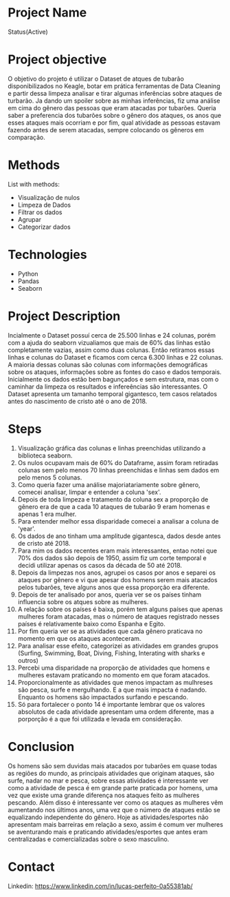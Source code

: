 
# Project Name
  Status(Active)
# Project objective
  O objetivo do projeto é utilizar o Dataset de atques de tubarão disponibilizados no Keagle, botar em prática ferramentas de Data Cleaning e partir 
  dessa limpeza analisar e tirar algumas inferências sobre ataques de turbarão. Ja dando um spoiler sobre as minhas inferências, fiz uma análise em cima
  do gênero das pessoas que eram atacadas por tubarões. Queria saber a preferencia dos tubarões sobre o gênero dos ataques, os anos que esses ataques mais
  ocorriam e por fim, qual atividade as pessoas estavam fazendo antes de serem atacadas, sempre colocando os gêneros em comparação.
# Methods

  List with methods:
  - Visualização de nulos
  - Limpeza de Dados
  - Filtrar os dados
  - Agrupar
  - Categorizar dados
# Technologies 
  - Python
  - Pandas
  - Seaborn
# Project Description
  Incialmente o Dataset possuí cerca de 25.500 linhas e 24 colunas, porém com a ajuda do seaborn vizualiamos que mais de 60% das linhas estão completamente
  vazias, assim como duas colunas. Então retiramos essas linhas e colunas do Dataset e ficamos com cerca 6.300 linhas e 22 colunas. A maioria dessas colunas
  são colunas com informações demográficas sobre os ataques, informações sobre as fontes do caso e dados temporais. Inicialmente os dados estão bem bagunçados
  e sem estrutura, mas com o caminhar da limpeza os resultados e infereências são interessantes. O Dataset apresenta um tamanho temporal gigantesco, tem casos relatados antes do nascimento de cristo até o ano de 2018.
 

# Steps
  1. Visualização gráfica das colunas e linhas preenchidas utilizando a biblioteca seaborn.
  2. Os nulos ocupavam mais de 60% do Dataframe, assim foram retiradas colunas sem pelo menos 70 linhas preenchidas e linhas sem dados em pelo menos 5 colunas.
  3. Como queria fazer uma análise majoriatariamente sobre gênero, comecei analisar, limpar e entender a coluna 'sex'. 
  3. Depois de toda limpeza e tratamento da coluna sex a proporção de gênero era de que a cada 10 ataques de tubarão 9 eram homenas e apenas 1 era mulher.
  4. Para entender melhor essa disparidade comecei a analisar a coluna de 'year'.
  5. Os dados de ano tinham uma amplitude gigantesca, dados desde antes de cristo até 2018.
  6. Para mim os dados recentes eram mais interessantes, entao notei que 70% dos dados são depois de 1950, assim fiz um corte temporal e decidi utilizar apenas os casos da década de 50 até 2018.
  7. Depois da limpezas nos anos, agrupei os casos por anos e separei os ataques por gênero e vi que apesar dos homens serem mais atacados pelos tubarões, teve alguns anos que essa proporção era diferente.
  8. Depois de ter analisado por anos, queria ver se os países tinham influencia sobre os atques sobre as mulheres.
  9. A relação sobre os países é baixa, porém tem alguns países que apenas mulheres foram atacadas, mas o número de ataques registrado nesses países é relativamente baixo como Espanha e Egito. 
  10. Por fim queria ver se as atividades que cada gênero praticava no momento em que os ataques aconteceram.
  11. Para analisar esse efeito, categorizei as atividades em grandes grupos (Surfing, Swimming, Boat, Diving, Fishing, Interating with sharks e outros)
  12. Percebi uma disparidade na proporção de atividades que homens e mulheres estavam praticando no momento em que foram atacados.
  13. Proporcionalmente as atividades que menos impactam as mulhreses são pesca, surfe e mergulhando. E a que mais impacta é nadando. Enquanto os homens são impactados surfando e pescando.
  14. Só para fortalecer o ponto 14 é importante lembrar que os valores absolutos de cada atividade apresentam uma ordem diferente, mas a porporção é a que foi utilizada e levada em consideração.

# Conclusion
  Os homens são sem duvidas mais atacados por tubarões em quase todas as regiões do mundo, as principais atividades que originam ataques, são surfe, nadar no mar e pesca,
  sobre essas atividades é interessante ver como a atividade de pesca é em grande parte praticada por homens, uma vez que existe uma grande diferença nos ataques feito as mulheres pescando. 
 Além disso é interessante ver como os ataques as mulheres vêm aumentando nos últimos anos, uma vez que o número de ataques estão se equalizando independente do gênero.
 Hoje as atividades/esportes não apresentam mais barreiras em relação a sexo, assim é comum ver mulheres se aventurando mais e praticando atividades/esportes que antes eram centralizadas e comercializadas sobre o sexo masculino.
  
# Contact
  Linkedin: https://www.linkedin.com/in/lucas-perfeito-0a55381ab/ 
  

